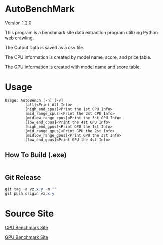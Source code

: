 # AutoBenchMark

Version 1.2.0

This program is a benchmark site data extraction program utilizing Python web crawling.

The Output Data is saved as a csv file.

The CPU information is created by model name, score, and price table.

The GPU information is created with model name and score table.

# Usage
```
Usage: AutoBench [-h] [-v]
         [all]<Print All Info>
         [high_end_cpus]<Print the 1st CPU Info>
         [mid_range_cpus]<Print the 2st CPU Info>
         [midlow_range_cpus]<Print the 3st CPU Info>
         [low_end_cpus]<Print the 4st CPU Info>
         [high_end_gpus]<Print GPU the 1st Info>
         [mid_range_gpus]<Print GPU the 2st Info>
         [midlow_range_gpus]<Print GPU the 3st Info>
         [low_end_gpus]<Print GPU the 4st Info>
```
## How To Build (.exe)
```Python
```

## Git Release
```Java
git tag -a vz.x.y -m ""
git push origin vz.x.y
```

# Source Site

[CPU Benchmark Site](https://www.cpubenchmark.net/)

[GPU Benchmark Site](https://www.videocardbenchmark.net/)
